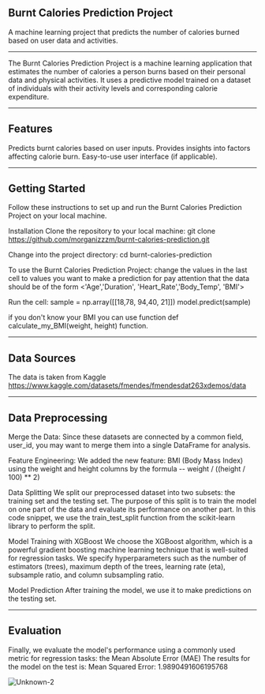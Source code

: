 Burnt Calories Prediction Project
---------------------------------

A machine learning project that predicts the number of calories burned based on user data and activities.

-----------------------------------------------------------
The Burnt Calories Prediction Project is a machine learning application that estimates the number of calories a person 
burns based on their personal data and physical activities. It uses a predictive model trained on a dataset of individuals 
with their activity levels and corresponding calorie expenditure.

------------------------------------------------------------
Features
------------------------------------------------------------

Predicts burnt calories based on user inputs.
Provides insights into factors affecting calorie burn.
Easy-to-use user interface (if applicable).

------------------------------------------------------------    

Getting Started
-----------------------------------------------------------

Follow these instructions to set up and run the Burnt Calories Prediction Project on your local machine.
                           
Installation
Clone the repository to your local machine:
git clone https://github.com/morganizzzm/burnt-calories-prediction.git

Change into the project directory:
cd burnt-calories-prediction

To use the Burnt Calories Prediction Project:
change the values in the last cell to values you want to make a prediction for
pay attention that the data should be of the form <'Age','Duration', 'Heart_Rate','Body_Temp', 'BMI'>
                            
Run the cell:
sample = np.array([[18,78, 94,40, 21]])
model.predict(sample)

if you don't know your BMI you can use function def calculate_my_BMI(weight, height) function.

-----------------------------------------------------------------

                            
Data Sources
----------------------------------------------------------------
The data is taken from Kaggle
https://www.kaggle.com/datasets/fmendes/fmendesdat263xdemos/data

-------------------------------------------------------------------
Data Preprocessing
--------------------

Merge the Data:
Since these datasets are connected by a common field, user_id, you may want to merge them into a single DataFrame for analysis.

Feature Engineering:
We added the new feature: BMI (Body Mass Index) using the weight and height columns by the formula -- weight / ((height / 100) ** 2)

Data Splitting
We split our preprocessed dataset into two subsets: the training set and the testing set. 
The purpose of this split is to train the model on one part of the data and evaluate its performance on another part. 
In this code snippet, we use the train_test_split function from the scikit-learn library to perform the split.

Model Training with XGBoost
We choose the XGBoost algorithm, which is a powerful gradient boosting machine learning technique that 
is well-suited for regression tasks. We specify hyperparameters such as the number of estimators (trees), maximum depth of the trees, 
learning rate (eta), subsample ratio, and column subsampling ratio.

Model Prediction
After training the model, we use it to make predictions on the testing set.


--------------------------------------------------------------------                            
Evaluation
-------------------------------------------------------------------

Finally, we evaluate the model's performance using a commonly used metric for regression tasks: the Mean Absolute Error (MAE)
The results for the model on the test is:
Mean Squared Error: 1.9890491606195768


![Unknown-2](https://github.com/morganizzzm/ML-Projects/assets/89296464/089048ab-d413-49eb-9517-224f00be74c3)

